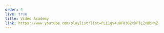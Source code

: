 ```yaml
---
order: 4
live: true
title: Video Academy
link: https://www.youtube.com/playlist?list=PLi1gv4uOF03G2ckPlLZvBbNnZ-Yr8OqYI
---
```

